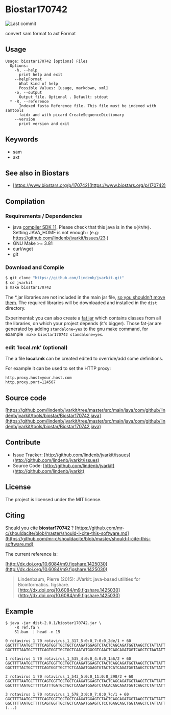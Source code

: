 # Biostar170742

![Last commit](https://img.shields.io/github/last-commit/lindenb/jvarkit.png)

convert sam format to axt Format


## Usage

```
Usage: biostar170742 [options] Files
  Options:
    -h, --help
      print help and exit
    --helpFormat
      What kind of help
      Possible Values: [usage, markdown, xml]
    -o, --output
      Output file. Optional . Default: stdout
  * -R, --reference
      Indexed fasta Reference file. This file must be indexed with samtools 
      faidx and with picard CreateSequenceDictionary
    --version
      print version and exit

```


## Keywords

 * sam
 * axt



## See also in Biostars

 * [https://www.biostars.org/p/170742](https://www.biostars.org/p/170742)


## Compilation

### Requirements / Dependencies

* java [compiler SDK 11](https://jdk.java.net/11/). Please check that this java is in the `${PATH}`. Setting JAVA_HOME is not enough : (e.g: https://github.com/lindenb/jvarkit/issues/23 )
* GNU Make >= 3.81
* curl/wget
* git


### Download and Compile

```bash
$ git clone "https://github.com/lindenb/jvarkit.git"
$ cd jvarkit
$ make biostar170742
```

The *.jar libraries are not included in the main jar file, [so you shouldn't move them](https://github.com/lindenb/jvarkit/issues/15#issuecomment-140099011 ).
The required libraries will be downloaded and installed in the `dist` directory.

Experimental: you can also create a [fat jar](https://stackoverflow.com/questions/19150811/) which contains classes from all the libraries, on which your project depends (it's bigger). Those fat-jar are generated by adding `standalone=yes` to the gnu make command, for example ` make biostar170742 standalone=yes`.

### edit 'local.mk' (optional)

The a file **local.mk** can be created edited to override/add some definitions.

For example it can be used to set the HTTP proxy:

```
http.proxy.host=your.host.com
http.proxy.port=124567
```
## Source code 

[https://github.com/lindenb/jvarkit/tree/master/src/main/java/com/github/lindenb/jvarkit/tools/biostar/Biostar170742.java](https://github.com/lindenb/jvarkit/tree/master/src/main/java/com/github/lindenb/jvarkit/tools/biostar/Biostar170742.java)


## Contribute

- Issue Tracker: [http://github.com/lindenb/jvarkit/issues](http://github.com/lindenb/jvarkit/issues)
- Source Code: [http://github.com/lindenb/jvarkit](http://github.com/lindenb/jvarkit)

## License

The project is licensed under the MIT license.

## Citing

Should you cite **biostar170742** ? [https://github.com/mr-c/shouldacite/blob/master/should-I-cite-this-software.md](https://github.com/mr-c/shouldacite/blob/master/should-I-cite-this-software.md)

The current reference is:

[http://dx.doi.org/10.6084/m9.figshare.1425030](http://dx.doi.org/10.6084/m9.figshare.1425030)

> Lindenbaum, Pierre (2015): JVarkit: java-based utilities for Bioinformatics. figshare.
> [http://dx.doi.org/10.6084/m9.figshare.1425030](http://dx.doi.org/10.6084/m9.figshare.1425030)


## Example


```
$ java -jar dist-2.0.1/biostar170742.jar \
	-R ref.fa \
	S1.bam  | head -n 15
 
0 rotavirus 1 70 rotavirus_1_317_5:0:0_7:0:0_2de/1 + 60
GGCTTTTAATGCTTTTCAGTGGTTGCTGCTCAAGATGGAGTCTACTCAGCAGATGGTAAGCTCTATTATT
GGCTTTTAATGCTTTTCAGTGGTTGCTGCTCAATATGGCGTCAACTCAGCAGATGGTCAGCTCTAATATT

1 rotavirus 1 70 rotavirus_1_535_4:0:0_4:0:0_1a6/2 + 60
GGCTTTTAATGCTTTTCAGTGGTTGCTGCTCAAGATGGAGTCTACTCAGCAGATGGTAAGCTCTATTATT
GGCTTTTACTGCTTTTCAGTGGTTGCTTCTCAAGATGGAGTGTACTCATCAGATGGTAAGCTCTATTATT

2 rotavirus 1 70 rotavirus_1_543_5:0:0_11:0:0_390/2 + 60
GGCTTTTAATGCTTTTCAGTGGTTGCTGCTCAAGATGGAGTCTACTCAGCAGATGGTAAGCTCTATTATT
GGCTTTTAATGCTTTTCATTTGATGCTGCTCAAGATGGAGTCTACACAGCAGATGGTCAGCTCTATTATT

3 rotavirus 1 70 rotavirus_1_578_3:0:0_7:0:0_7c/1 + 60
GGCTTTTAATGCTTTTCAGTGGTTGCTGCTCAAGATGGAGTCTACTCAGCAGATGGTAAGCTCTATTATT
GGCTTTTAATGCTTTTCAGTGGTTGCTGCTCAAGATGGAGTCTCCTGAGCAGCTGGTAAGCTCTATTATT
(...)
```


